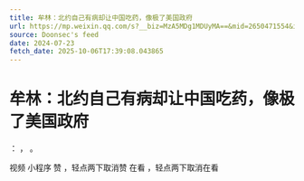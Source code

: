 ```yaml
---
title: 牟林：北约自己有病却让中国吃药，像极了美国政府
url: https://mp.weixin.qq.com/s?__biz=MzA5MDg1MDUyMA==&mid=2650471554&idx=5&sn=ab7d0a9eeb75339bcbc2c0c26878da42
source: Doonsec's feed
date: 2024-07-23
fetch_date: 2025-10-06T17:39:08.043865
---
```


# 牟林：北约自己有病却让中国吃药，像极了美国政府

：
，
。

视频
小程序
赞
，轻点两下取消赞
在看
，轻点两下取消在看